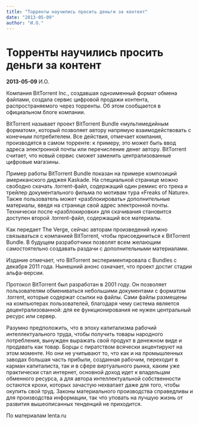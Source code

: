 ```yaml
---
title: "Торренты научились просить деньги за контент"
date: "2013-05-09"
author: "И.О."
---
```


# Торренты научились просить деньги за контент

**2013-05-09** И.О.

Компания BitTorrent Inc., создавшая одноименный формат обмена файлами, создала сервис цифровой продажи контента, распространяемого через торренты. Об этом сообщается в официальном блоге компании.

BitTorrent называет проект BitTorrent Bundle «мультимедийным форматом», который позволяет автору напрямую взаимодействовать с конечным потребителем. Все действия, отмечает компания, производятся в самом торренте: к примеру, это может быть ввод адреса электронной почты или перечисление денег автору. BitTorrent считает, что новый сервис сможет заменить централизованные цифровые магазины.

Пример работы BitTorrent Bundle показан на примере композиций американского диджея Kaskade. На специальной странице можно свободно скачать .torrent-файл, содержащий один ремикс его трека и трейлер документального фильма по мотивам тура «Freaks of Nature». Также пользователь может «разблокировать» дополнительные материалы, введя на странице свой адрес электронной почты. Технически после «разблокировки» для скачивания становится доступен второй .torrent-файл, содержащий все материалы.

Как передает The Verge, сейчас авторам произведений нужно связываться с компанией BitTorrent, чтобы присоединиться к BitTorrent Bundle. В будущем разработчики позволят всем желающим самостоятельно создавать раздачи с дополнительными материалами.

Издание отмечает, что BitTorrent экспериментировала с Bundles с декабря 2011 года. Нынешний анонс означает, что проект достиг стадии альфа-версии.

Протокол BitTorrent был разработан в 2001 году. Он позволяет пользователям обмениваться небольшими документами с форматом .torrent, которые содержат ссылки на файлы. Сами файлы размещены на компьютерах пользователей, благодаря чему система является децентрализованной: для ее функционирования не нужен центральный ресурс или сервер.

Разумно предположить, что в эпоху капитализма рабочий интеллектуального труда, чтобы получить товары народного потребления, вынужден выражать свой продукт в денежном виде и продавать как товар. Борцы с пиратством всячески акцентируют на этом моменте. Но они не учитывают то, что как и на промышленных заводах большая часть прибыли, созданная рабочим, переходит в карман капиталиста, так и в сфере виртуального рынка, каким уже практически стал интернет, основной доход идет к владельцам обменного ресурса, а для автора интеллектуальной собственности остаются крохи, которых зачастую нехватает даже для того, чтобы окупить свой труд. Законы материального производства справедливы и для производства информации, так что уповать на лучшую жизнь от развития вышеописанных тенденций не приходится.

По материалам lenta.ru